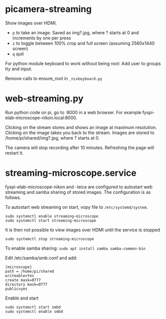 # picamera-streaming

Show images over HDMI.

- `p` to take an image. Saved as img?.jpg, where ? starts at 0 and increments by one per press
- `z` to toggle between 100% crop and full screen (assuming 2560x1440 screen)
- `q` quit

For python module keyboard to work without being root:
Add user to groups tty and input.

Remove calls to ensure_root in `_nixkeyboard.py`

# web-streaming.py

Run python code on pi, go to <pi-ip-address>:8000 in a web browser. For example fyspi-elab-microscope-nikon.local:8000.

Clicking on the stream stores and shows an image at maximum resolution. Clicking on the image takes you back to the stream. Images are stored to /home/pi/shared/img?.jpg, where ? starts at 0. 

The camera will stop recording after 10 minutes. Refreshing the page will restart it.

# streaming-microscope.service

fyspi-elab-microscope-nikon and -leica are configured to autostart web streaming and samba sharing of stored images. The configuration is as follows.


To autostart web streaming on start, vopy file to `/etc/systemd/system`.

    sudo systemctl enable streaming-microscope
    sudo systemctl start streaming-microscope

It is then not possible to view images over HDMI until the service is stopped

    sudo systemctl stop streaming-microscope

To enable samba sharing: `sudo apt install samba samba-common-bin`

Edit /etc/samba/smb.conf and add:

    [microscope]
    path = /home/pi/shared
    writeable=Yes
    create mask=0777
    directory mask=0777
    public=yes

Enable and start

    sudo systemctl start smbd
    sudo systemctl enable smbd
